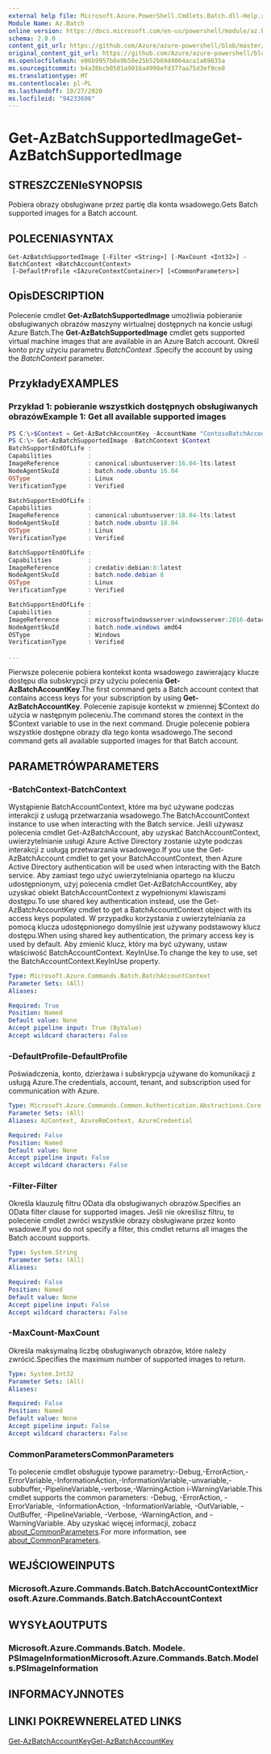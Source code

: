 ```yaml
---
external help file: Microsoft.Azure.PowerShell.Cmdlets.Batch.dll-Help.xml
Module Name: Az.Batch
online version: https://docs.microsoft.com/en-us/powershell/module/az.batch/get-azbatchsupportedimage.md
schema: 2.0.0
content_git_url: https://github.com/Azure/azure-powershell/blob/master/src/Batch/Batch/help/Get-AzBatchSupportedImage.md
original_content_git_url: https://github.com/Azure/azure-powershell/blob/master/src/Batch/Batch/help/Get-AzBatchSupportedImage.md
ms.openlocfilehash: e06b9957b8e9b58e25b52b69d4064aca1a69035a
ms.sourcegitcommit: b4a38bcb0501a9016a4998efd377aa75d3ef9ce8
ms.translationtype: MT
ms.contentlocale: pl-PL
ms.lasthandoff: 10/27/2020
ms.locfileid: "94233696"
---
```

# <span data-ttu-id="9ae41-101">Get-AzBatchSupportedImage</span><span class="sxs-lookup"><span data-stu-id="9ae41-101">Get-AzBatchSupportedImage</span></span>

## <span data-ttu-id="9ae41-102">STRESZCZENIe</span><span class="sxs-lookup"><span data-stu-id="9ae41-102">SYNOPSIS</span></span>
<span data-ttu-id="9ae41-103">Pobiera obrazy obsługiwane przez partię dla konta wsadowego.</span><span class="sxs-lookup"><span data-stu-id="9ae41-103">Gets Batch supported images for a Batch account.</span></span>

## <span data-ttu-id="9ae41-104">POLECENIA</span><span class="sxs-lookup"><span data-stu-id="9ae41-104">SYNTAX</span></span>

```
Get-AzBatchSupportedImage [-Filter <String>] [-MaxCount <Int32>] -BatchContext <BatchAccountContext>
 [-DefaultProfile <IAzureContextContainer>] [<CommonParameters>]
```

## <span data-ttu-id="9ae41-105">Opis</span><span class="sxs-lookup"><span data-stu-id="9ae41-105">DESCRIPTION</span></span>
<span data-ttu-id="9ae41-106">Polecenie cmdlet **Get-AzBatchSupportedImage** umożliwia pobieranie obsługiwanych obrazów maszyny wirtualnej dostępnych na koncie usługi Azure Batch.</span><span class="sxs-lookup"><span data-stu-id="9ae41-106">The **Get-AzBatchSupportedImage** cmdlet gets supported virtual machine images that are available in an Azure Batch account.</span></span>
<span data-ttu-id="9ae41-107">Określ konto przy użyciu parametru *BatchContext* .</span><span class="sxs-lookup"><span data-stu-id="9ae41-107">Specify the account by using the *BatchContext* parameter.</span></span>

## <span data-ttu-id="9ae41-108">Przykłady</span><span class="sxs-lookup"><span data-stu-id="9ae41-108">EXAMPLES</span></span>

### <span data-ttu-id="9ae41-109">Przykład 1: pobieranie wszystkich dostępnych obsługiwanych obrazów</span><span class="sxs-lookup"><span data-stu-id="9ae41-109">Example 1: Get all available supported images</span></span>

```powershell
PS C:\>$Context = Get-AzBatchAccountKey -AccountName "ContosoBatchAccount"
PS C:\> Get-AzBatchSupportedImage -BatchContext $Context
BatchSupportEndOfLife :
Capabilities          :
ImageReference        : canonical:ubuntuserver:16.04-lts:latest
NodeAgentSkuId        : batch.node.ubuntu 16.04
OSType                : Linux
VerificationType      : Verified

BatchSupportEndOfLife :
Capabilities          :
ImageReference        : canonical:ubuntuserver:18.04-lts:latest
NodeAgentSkuId        : batch.node.ubuntu 18.04
OSType                : Linux
VerificationType      : Verified

BatchSupportEndOfLife :
Capabilities          :
ImageReference        : credativ:debian:8:latest
NodeAgentSkuId        : batch.node.debian 8
OSType                : Linux
VerificationType      : Verified

BatchSupportEndOfLife :
Capabilities          :
ImageReference        : microsoftwindowsserver:windowsserver:2016-datacenter:latest
NodeAgentSkuId        : batch.node.windows amd64
OSType                : Windows
VerificationType      : Verified

...
```

<span data-ttu-id="9ae41-110">Pierwsze polecenie pobiera kontekst konta wsadowego zawierający klucze dostępu dla subskrypcji przy użyciu polecenia **Get-AzBatchAccountKey**.</span><span class="sxs-lookup"><span data-stu-id="9ae41-110">The first command gets a Batch account context that contains access keys for your subscription by using **Get-AzBatchAccountKey**.</span></span>
<span data-ttu-id="9ae41-111">Polecenie zapisuje kontekst w zmiennej $Context do użycia w następnym poleceniu.</span><span class="sxs-lookup"><span data-stu-id="9ae41-111">The command stores the context in the $Context variable to use in the next command.</span></span>
<span data-ttu-id="9ae41-112">Drugie polecenie pobiera wszystkie dostępne obrazy dla tego konta wsadowego.</span><span class="sxs-lookup"><span data-stu-id="9ae41-112">The second command gets all available supported images for that Batch account.</span></span>

## <span data-ttu-id="9ae41-113">PARAMETRÓW</span><span class="sxs-lookup"><span data-stu-id="9ae41-113">PARAMETERS</span></span>

### <span data-ttu-id="9ae41-114">-BatchContext</span><span class="sxs-lookup"><span data-stu-id="9ae41-114">-BatchContext</span></span>
<span data-ttu-id="9ae41-115">Wystąpienie BatchAccountContext, które ma być używane podczas interakcji z usługą przetwarzania wsadowego.</span><span class="sxs-lookup"><span data-stu-id="9ae41-115">The BatchAccountContext instance to use when interacting with the Batch service.</span></span>
<span data-ttu-id="9ae41-116">Jeśli używasz polecenia cmdlet Get-AzBatchAccount, aby uzyskać BatchAccountContext, uwierzytelnianie usługi Azure Active Directory zostanie użyte podczas interakcji z usługą przetwarzania wsadowego.</span><span class="sxs-lookup"><span data-stu-id="9ae41-116">If you use the Get-AzBatchAccount cmdlet to get your BatchAccountContext, then Azure Active Directory authentication will be used when interacting with the Batch service.</span></span>
<span data-ttu-id="9ae41-117">Aby zamiast tego użyć uwierzytelniania opartego na kluczu udostępnionym, użyj polecenia cmdlet Get-AzBatchAccountKey, aby uzyskać obiekt BatchAccountContext z wypełnionymi klawiszami dostępu.</span><span class="sxs-lookup"><span data-stu-id="9ae41-117">To use shared key authentication instead, use the Get-AzBatchAccountKey cmdlet to get a BatchAccountContext object with its access keys populated.</span></span>
<span data-ttu-id="9ae41-118">W przypadku korzystania z uwierzytelniania za pomocą klucza udostępnionego domyślnie jest używany podstawowy klucz dostępu.</span><span class="sxs-lookup"><span data-stu-id="9ae41-118">When using shared key authentication, the primary access key is used by default.</span></span>
<span data-ttu-id="9ae41-119">Aby zmienić klucz, który ma być używany, ustaw właściwość BatchAccountContext. KeyInUse.</span><span class="sxs-lookup"><span data-stu-id="9ae41-119">To change the key to use, set the BatchAccountContext.KeyInUse property.</span></span>

```yaml
Type: Microsoft.Azure.Commands.Batch.BatchAccountContext
Parameter Sets: (All)
Aliases:

Required: True
Position: Named
Default value: None
Accept pipeline input: True (ByValue)
Accept wildcard characters: False
```

### <span data-ttu-id="9ae41-120">-DefaultProfile</span><span class="sxs-lookup"><span data-stu-id="9ae41-120">-DefaultProfile</span></span>
<span data-ttu-id="9ae41-121">Poświadczenia, konto, dzierżawa i subskrypcja używane do komunikacji z usługą Azure.</span><span class="sxs-lookup"><span data-stu-id="9ae41-121">The credentials, account, tenant, and subscription used for communication with Azure.</span></span>

```yaml
Type: Microsoft.Azure.Commands.Common.Authentication.Abstractions.Core.IAzureContextContainer
Parameter Sets: (All)
Aliases: AzContext, AzureRmContext, AzureCredential

Required: False
Position: Named
Default value: None
Accept pipeline input: False
Accept wildcard characters: False
```

### <span data-ttu-id="9ae41-122">-Filter</span><span class="sxs-lookup"><span data-stu-id="9ae41-122">-Filter</span></span>
<span data-ttu-id="9ae41-123">Określa klauzulę filtru OData dla obsługiwanych obrazów.</span><span class="sxs-lookup"><span data-stu-id="9ae41-123">Specifies an OData filter clause for supported images.</span></span>
<span data-ttu-id="9ae41-124">Jeśli nie określisz filtru, to polecenie cmdlet zwróci wszystkie obrazy obsługiwane przez konto wsadowe.</span><span class="sxs-lookup"><span data-stu-id="9ae41-124">If you do not specify a filter, this cmdlet returns all images the Batch account supports.</span></span>

```yaml
Type: System.String
Parameter Sets: (All)
Aliases:

Required: False
Position: Named
Default value: None
Accept pipeline input: False
Accept wildcard characters: False
```

### <span data-ttu-id="9ae41-125">-MaxCount</span><span class="sxs-lookup"><span data-stu-id="9ae41-125">-MaxCount</span></span>
<span data-ttu-id="9ae41-126">Określa maksymalną liczbę obsługiwanych obrazów, które należy zwrócić.</span><span class="sxs-lookup"><span data-stu-id="9ae41-126">Specifies the maximum number of supported images to return.</span></span>

```yaml
Type: System.Int32
Parameter Sets: (All)
Aliases:

Required: False
Position: Named
Default value: None
Accept pipeline input: False
Accept wildcard characters: False
```

### <span data-ttu-id="9ae41-127">CommonParameters</span><span class="sxs-lookup"><span data-stu-id="9ae41-127">CommonParameters</span></span>
<span data-ttu-id="9ae41-128">To polecenie cmdlet obsługuje typowe parametry:-Debug,-ErrorAction,-ErrorVariable,-InformationAction,-InformationVariable,-unvariable,-subbuffer,-PipelineVariable,-verbose,-WarningAction i-WarningVariable.</span><span class="sxs-lookup"><span data-stu-id="9ae41-128">This cmdlet supports the common parameters: -Debug, -ErrorAction, -ErrorVariable, -InformationAction, -InformationVariable, -OutVariable, -OutBuffer, -PipelineVariable, -Verbose, -WarningAction, and -WarningVariable.</span></span> <span data-ttu-id="9ae41-129">Aby uzyskać więcej informacji, zobacz [about_CommonParameters](http://go.microsoft.com/fwlink/?LinkID=113216).</span><span class="sxs-lookup"><span data-stu-id="9ae41-129">For more information, see [about_CommonParameters](http://go.microsoft.com/fwlink/?LinkID=113216).</span></span>

## <span data-ttu-id="9ae41-130">WEJŚCIOWE</span><span class="sxs-lookup"><span data-stu-id="9ae41-130">INPUTS</span></span>

### <span data-ttu-id="9ae41-131">Microsoft.Azure.Commands.Batch.BatchAccountContext</span><span class="sxs-lookup"><span data-stu-id="9ae41-131">Microsoft.Azure.Commands.Batch.BatchAccountContext</span></span>

## <span data-ttu-id="9ae41-132">WYSYŁA</span><span class="sxs-lookup"><span data-stu-id="9ae41-132">OUTPUTS</span></span>

### <span data-ttu-id="9ae41-133">Microsoft.Azure.Commands.Batch. Modele. PSImageInformation</span><span class="sxs-lookup"><span data-stu-id="9ae41-133">Microsoft.Azure.Commands.Batch.Models.PSImageInformation</span></span>

## <span data-ttu-id="9ae41-134">INFORMACYJN</span><span class="sxs-lookup"><span data-stu-id="9ae41-134">NOTES</span></span>

## <span data-ttu-id="9ae41-135">LINKI POKREWNE</span><span class="sxs-lookup"><span data-stu-id="9ae41-135">RELATED LINKS</span></span>

[<span data-ttu-id="9ae41-136">Get-AzBatchAccountKey</span><span class="sxs-lookup"><span data-stu-id="9ae41-136">Get-AzBatchAccountKey</span></span>](./Get-AzBatchAccountKey.md)